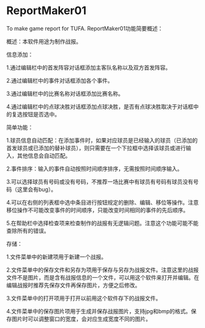 # ReportMaker01
To make game report for TUFA.
ReportMaker01功能简要概述：

概述：本软件用途为制作战报。



信息添加：

1.通过编辑栏中的首发阵容对话框添加主客队名称以及双方首发阵容。

2.通过编辑栏中的事件对话框添加各个事件。

3.通过编辑栏中的比赛名称对话框添加比赛名称。

4.通过编辑栏中的点球决胜对话框添加点球决胜，是否有点球决胜取决于对话框中的复选按钮是否选中。



简单功能：

1.球员信息自动匹配：在添加事件时，如果对应球员是已经输入的球员（已添加的首发球员或已添加的替补球员），则只需要在一个下拉框中选择该球员或进行输入，其他信息会自动匹配。

2.事件排序：输入的事件自动按照时间顺序排序，无需按照时间顺序输入。

3.可以选择球员有号码或没有号码，不推荐一场比赛中有球员有号码有球员没有号码（这里会有bug）。

4.可以在右侧的列表框中选中条目进行按钮规定的删除、编辑、移位等操作。注意移位操作不可能改变事件的时间顺序，只能改变时间相同的事件的先后顺序。

5.在帮助栏中选择检查项来检查制作的战报有无逻辑问题。注意这个功能可能不能查除所有的错误。



存储：

1.文件菜单中的新建项用于新建一个战报。

2.文件菜单中的保存文件和另存为项用于保存与另存为战报文件。注意这里的战报文件不是图片，而是含有战报信息的一个文件，可以用这个软件来打开并编辑。在编辑战报时推荐先保存文件再保存图片，方便之后修改。

3.文件菜单中的打开项用于打开以前用这个软件存下的战报文件。

4.文件菜单中的保存图片项用于生成并保存战报图片，支持jpg和bmp的格式。保存图片时可以调整窗口的宽度，会对应生成宽度不同的图片。
